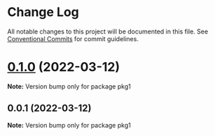 # Change Log

All notable changes to this project will be documented in this file.
See [Conventional Commits](https://conventionalcommits.org) for commit guidelines.

# [0.1.0](https://github.com/dewen/prac-lerna/compare/v0.0.1...v0.1.0) (2022-03-12)

**Note:** Version bump only for package pkg1





## 0.0.1 (2022-03-12)

**Note:** Version bump only for package pkg1
